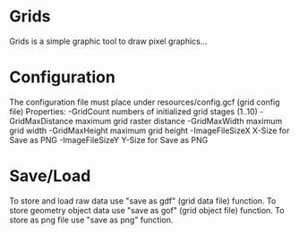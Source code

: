 Grids
=====

Grids is a simple graphic tool to draw pixel graphics...


Configuration
=============

The configuration file must place under resources/config.gcf (grid config file)
Properties:
   -GridCount
        numbers of initialized grid stages (1..10)
   -GridMaxDistance
        maximum grid raster distance
   -GridMaxWidth
        maximum grid width
    -GridMaxHeight
        maximum grid height
    -ImageFileSizeX
        X-Size for Save as PNG
    -ImageFileSizeY
        Y-Size for Save as PNG

Save/Load
=========

To store and load raw data use "save as gdf" (grid data file) function.
To store geometry object data use "save as gof" (grid object file) function.
To store as png file use "save as png" function.


